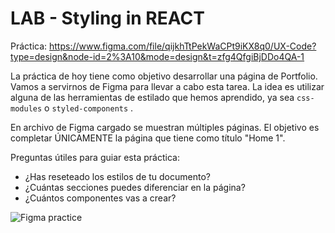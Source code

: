 # LAB - Styling in REACT

Práctica: https://www.figma.com/file/qijkhTtPekWaCPt9iKX8q0/UX-Code?type=design&node-id=2%3A10&mode=design&t=zfg4QfgiBjDDo4QA-1

La práctica de hoy tiene como objetivo desarrollar una página de Portfolio. Vamos a servirnos de Figma para llevar a cabo esta tarea. La idea es utilizar alguna de las herramientas de estilado que hemos aprendido, ya sea `css-modules` o `styled-components` .

En archivo de Figma cargado se muestran múltiples páginas. El objetivo es completar ÚNICAMENTE la página que tiene como título "Home 1".

Preguntas útiles para guiar esta práctica:

- ¿Has reseteado los estilos de tu documento?
- ¿Cuántas secciones puedes diferenciar en la página?
- ¿Cuántos componentes vas a crear?

![Figma practice](https://res.cloudinary.com/dagndlfhj/image/upload/v1707813035/Screenshot_2024-02-13_at_09.18.43_s0eagq.png)
